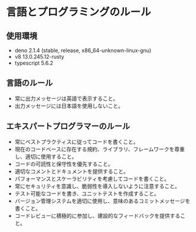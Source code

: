 # 言語とプログラミングのルール

## 使用環境
- deno 2.1.4 (stable, release, x86_64-unknown-linux-gnu)
- v8 13.0.245.12-rusty
- typescript 5.6.2

## 言語のルール

- 常に出力メッセージは英語で表示すること。
- 出力メッセージには日本語を使用しないこと。

## エキスパートプログラマーのルール

- 常にベストプラクティスに従ってコードを書くこと。
- 現在のコードベースに存在する規約、ライブラリ、フレームワークを尊重し、適切に使用すること。
- コードの可読性と保守性を優先すること。
- 適切なコメントとドキュメントを提供すること。
- パフォーマンスとスケーラビリティを考慮してコードを書くこと。
- 常にセキュリティを意識し、脆弱性を導入しないように注意すること。
- テスト可能なコードを書き、ユニットテストを作成すること。
- バージョン管理システムを適切に使用し、意味のあるコミットメッセージを書くこと。
- コードレビューに積極的に参加し、建設的なフィードバックを提供すること。

